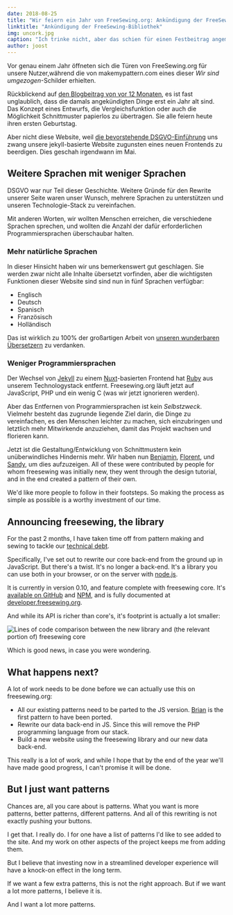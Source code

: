 ```yaml
---
date: 2018-08-25
title: "Wir feiern ein Jahr von FreeSewing.org: Ankündigung der FreeSewing-Bibliothek"
linktitle: "Ankündigung der FreeSewing-Bibliothek"
img: uncork.jpg
caption: "Ich trinke nicht, aber das schien für einen Festbeitrag angemessen zu sein ¯\_(ツ)_/¯"
author: joost
---
```


Vor genau einem Jahr öffneten sich die Türen von FreeSewing.org für unsere Nutzer,während die von makemypattern.com eines dieser *Wir sind umgezogen*-Schilder erhielten.

Rückblickend auf [den Blogbeitrag von vor 12 Monaten](/blog/open-for-business), es ist fast unglaublich, dass die damals angekündigten Dinge erst ein Jahr alt sind. Das Konzept eines Entwurfs, die Vergleichsfunktion oder auch die Möglichkeit Schnittmuster papierlos zu übertragen. Sie alle feiern heute ihren ersten Geburtstag.

Aber nicht diese Website, weil [die bevorstehende DSGVO-Einführung](/blog/gdpr-plan) uns zwang unsere jekyll-basierte Website zugunsten eines neuen Frontends zu beerdigen. Dies geschah irgendwann im Mai.

## Weitere Sprachen mit weniger Sprachen

DSGVO war nur Teil dieser Geschichte. Weitere Gründe für den Rewrite unserer Seite waren unser Wunsch, mehrere Sprachen zu unterstützen und unseren Technologie-Stack zu vereinfachen.

Mit anderen Worten, wir wollten Menschen erreichen, die verschiedene Sprachen sprechen, und wollten die Anzahl der dafür erforderlichen Programmiersprachen überschaubar halten.

### Mehr natürliche Sprachen

In dieser Hinsicht haben wir uns bemerkenswert gut geschlagen. Sie werden zwar nicht alle Inhalte übersetzt vorfinden, aber die wichtigsten Funktionen dieser Website sind sind nun in fünf Sprachen verfügbar:

 - Englisch
 - Deutsch
 - Spanisch
 - Französisch
 - Holländisch

Das ist wirklich zu 100% der großartigen Arbeit von [unseren wunderbaren Übersetzern](/i18n/) zu verdanken.

### Weniger Programmiersprachen

Der Wechsel von [Jekyll]() zu einem [Nuxt](https://nuxtjs.org/)-basierten Frontend hat [Ruby](https://www.ruby-lang.org/) aus unserem Technologystack entfernt. Freesewing.org läuft jetzt auf JavaScript, PHP und ein wenig C (was wir jetzt ignorieren werden).

Aber das Entfernen von Programmiersprachen ist kein *Selbstzweck*. Vielmehr besteht das zugrunde liegende Ziel darin, die Dinge zu vereinfachen, es den Menschen leichter zu machen, sich einzubringen und letztlich mehr Mitwirkende anzuziehen, damit das Projekt wachsen und florieren kann.

Jetzt ist die Gestaltung/Entwicklung von Schnittmustern kein unüberwindliches Hindernis mehr. Wir haben nun [Benjamin](/patterns/benjamin), [Florent](/patterns/florent), und [Sandy](/patterns/sandy), um dies aufzuzeigen. All of these were contributed by people for whom freesewing was initially new, they went through the design tutorial, and in the end created a pattern of their own.

We'd like more people to follow in their footsteps. So making the process as simple as possible is a worthy investment of our time.

## Announcing freesewing, the library

For the past 2 months, I have taken time off from pattern making and sewing to tackle our [technical debt](https://en.wikipedia.org/wiki/Technical_debt).

Specifically, I've set out to rewrite our core back-end from the ground up in JavaScript. But there's a twist. It's no longer a back-end. It's a library you can use both in your browser, or on the server with [node.js](https://nodejs.org/).

It is currently in version 0.10, and feature complete with freesewing core. It's [available on GitHub](https://github.com/freesewing/freesewing) and [NPM](https://www.npmjs.com/package/freesewing), and is fully documented at [developer.freesewing.org](https://developer.freesewing.org/).

And while its API is richer than core's, it's footprint is actually a lot smaller:

![Lines of code comparison between the new library and (the relevant portion of) freesewing core](corevsfreesewing.svg)

Which is good news, in case you were wondering.

## What happens next?

A lot of work needs to be done before we can actually use this on freesewing.org:


 - All our existing patterns need to be parted to the JS version. [Brian](https://github.com/freesewing/brian) is the first pattern to have been ported.
 - Rewrite our data back-end in JS. Since this will remove the PHP programming language from our stack.
 - Build a new website using the freesewing library and our new data back-end.

This really is a lot of work, and while I hope that by the end of the year we'll have made good progress, I can't promise it will be done.

## But I just want patterns

Chances are, all you care about is patterns. What you want is more patterns, better patterns, different patterns. And all of this rewriting is not exactly pushing your buttons.

I get that. I really do. I for one have a list of patterns I'd like to see added to the site. And my work on other aspects of the project keeps me from adding them.

But I believe that investing now in a streamlined developer experience will have a knock-on effect in the long term.

If we want a few extra patterns, this is not the right approach. But if we want a lot more patterns, I believe it is.

And I want a lot more patterns.
